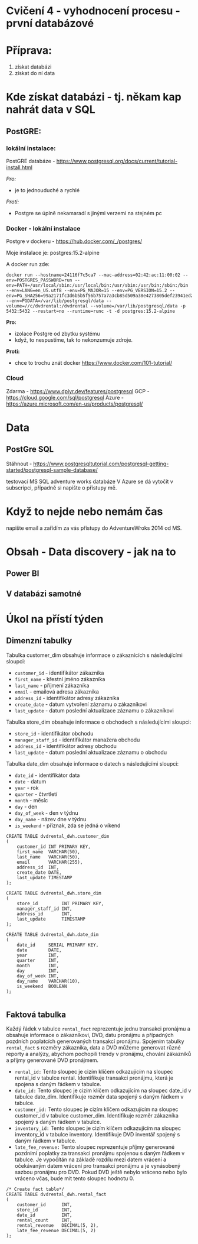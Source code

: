 # Cvičení 4 - vyhodnocení procesu - první databázové 

# Příprava:

1. získat databázi
2. získat do ní data



# Kde získat databázi - tj. někam kap nahrát data v SQL

## PostGRE:

### **lokální instalace:**

PostGRE databáze - https://www.postgresql.org/docs/current/tutorial-install.html

*Pro:*

- je to jednouduché a rychlé

*Proti:*

- Postgre se úplně nekamaradí s jinými verzemi na stejném pc


### **Docker - lokální instalace**

Postgre v dockeru - https://hub.docker.com/_/postgres/

Moje instalace je: postgres:15.2-alpine

A docker run zde: 
```
docker run --hostname=24116f7c5ca7 --mac-address=02:42:ac:11:00:02 --env=POSTGRES_PASSWORD=run --env=PATH=/usr/local/sbin:/usr/local/bin:/usr/sbin:/usr/bin:/sbin:/bin --env=LANG=en_US.utf8 --env=PG_MAJOR=15 --env=PG_VERSION=15.2 --env=PG_SHA256=99a2171fc3d6b5b5f56b757a7a3cb85d509a38e4273805def23941ed2b8468c7 --env=PGDATA=/var/lib/postgresql/data --volume=//c/dvdrental:/dvdrental --volume=/var/lib/postgresql/data -p 5432:5432 --restart=no --runtime=runc -t -d postgres:15.2-alpine
```

**Pro:**

- izolace Postgre od zbytku systému
- když, to nespustíme, tak to nekonzumuje zdroje.

**Proti:**

- chce to trochu znát docker https://www.docker.com/101-tutorial/ 

### **Cloud**

Zdarma - https://www.dplyr.dev/features/postgresql 
GCP - https://cloud.google.com/sql/postgresql
Azure - https://azure.microsoft.com/en-us/products/postgresql/


# Data

## PostGre SQL
Stáhnout - https://www.postgresqltutorial.com/postgresql-getting-started/postgresql-sample-database/



testovací MS SQL adventure works databáze
V Azure se dá vytočit v subscripci, případně si napište o přístupy mě.

# Když to nejde nebo nemám čas

napište email a zařídím za vás přístupy do AdventureWroks 2014 od MS.

# Obsah - Data discovery - jak na to
## Power BI
## V databázi samotné

# Úkol na přístí týden

## Dimenzní tabulky

Tabulka customer_dim obsahuje informace o zákaznících s následujícími sloupci:

- `customer_id` - identifikátor zákazníka
- `first_name` - křestní jméno zákazníka
- `last_name` - příjmení zákazníka
- `email` - emailová adresa zákazníka
- `address_id` - identifikátor adresy zákazníka
- `create_date` - datum vytvoření záznamu o zákazníkovi
- `last_update` - datum poslední aktualizace záznamu o zákazníkovi

Tabulka store_dim obsahuje informace o obchodech s následujícími sloupci:

- `store_id` - identifikátor obchodu
- `manager_staff_id` - identifikátor manažera obchodu
- `address_id` - identifikátor adresy obchodu
- `last_update` - datum poslední aktualizace záznamu o obchodu


Tabulka date_dim obsahuje informace o datech s následujícími sloupci:

- `date_id` - identifikátor data
- `date` - datum
- `year` - rok
- `quarter` - čtvrtletí
- `month` - měsíc
- `day` - den
- `day_of_week` - den v týdnu
- `day_name` - název dne v týdnu
- `is_weekend` - příznak, zda se jedná o víkend

```
CREATE TABLE dvdrental_dwh.customer_dim
(
    customer_id INT PRIMARY KEY,
    first_name  VARCHAR(50),
    last_name   VARCHAR(50),
    email       VARCHAR(255),
    address_id  INT,
    create_date DATE,
    last_update TIMESTAMP
);

CREATE TABLE dvdrental_dwh.store_dim
(
    store_id         INT PRIMARY KEY,
    manager_staff_id INT,
    address_id       INT,
    last_update      TIMESTAMP
);

CREATE TABLE dvdrental_dwh.date_dim
(
    date_id     SERIAL PRIMARY KEY,
    date        DATE,
    year        INT,
    quarter     INT,
    month       INT,
    day         INT,
    day_of_week INT,
    day_name    VARCHAR(10),
    is_weekend  BOOLEAN
);


```

## Faktová tabulka
Každý řádek v tabulce `rental_fact` reprezentuje jednu transakci pronájmu a obsahuje informace o zákazníkovi, DVD, datu pronájmu a případných pozdních poplatcích generovaných transakcí pronájmu. Spojením tabulky `rental_fact` s rozměry zákazníka, data a DVD můžeme generovat různé reporty a analýzy, abychom pochopili trendy v pronájmu, chování zákazníků a příjmy generované DVD pronájmem.

- `rental_id:` Tento sloupec je cizím klíčem odkazujícím na sloupec rental_id v tabulce rental. Identifikuje transakci pronájmu, která je spojena s daným řádkem v tabulce.
- `date_id:` Tento sloupec je cizím klíčem odkazujícím na sloupec date_id v tabulce date_dim. Identifikuje rozměr data spojený s daným řádkem v tabulce.
- `customer_id:` Tento sloupec je cizím klíčem odkazujícím na sloupec customer_id v tabulce customer_dim. Identifikuje rozměr zákazníka spojený s daným řádkem v tabulce.
- `inventory_id:` Tento sloupec je cizím klíčem odkazujícím na sloupec inventory_id v tabulce inventory. Identifikuje DVD inventář spojený s daným řádkem v tabulce.
- `late_fee_revenue:` Tento sloupec reprezentuje příjmy generované pozdními poplatky za transakci pronájmu spojenou s daným řádkem v tabulce. Je vypočítán na základě rozdílu mezi datem vrácení a očekávaným datem vrácení pro transakci pronájmu a je vynásobený sazbou pronájmu pro DVD. Pokud DVD ještě nebylo vráceno nebo bylo vráceno včas, bude mít tento sloupec hodnotu 0.


```
/* Create fact table*/
CREATE TABLE dvdrental_dwh.rental_fact
(
    customer_id      INT,
    store_id         INT,
    date_id          INT,
    rental_count     INT,
    rental_revenue   DECIMAL(5, 2),
    late_fee_revenue DECIMAL(5, 2)
);
```